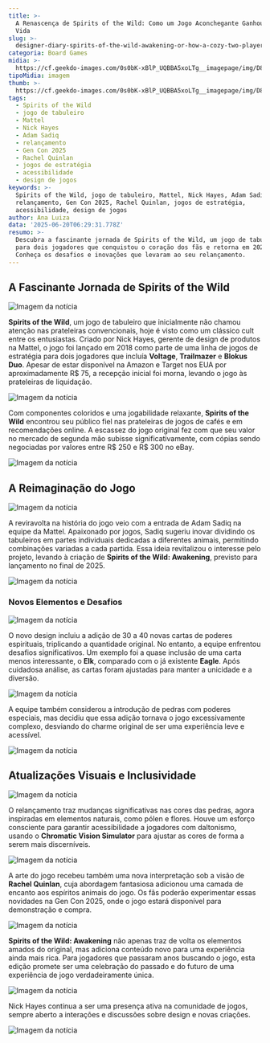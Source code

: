 ```yaml
---
title: >-
  A Renascença de Spirits of the Wild: Como um Jogo Aconchegante Ganhou Nova
  Vida
slug: >-
  designer-diary-spirits-of-the-wild-awakening-or-how-a-cozy-two-player-game-got-a-second-chance
categoria: Board Games
midia: >-
  https://cf.geekdo-images.com/0s0bK-xBlP_UQBBA5xoLTg__imagepage/img/D81oWM7MntIS5nqqS-KMC35wK2A=/fit-in/900x600/filters:no_upscale():strip_icc()/pic8917073.png
tipoMidia: imagem
thumb: >-
  https://cf.geekdo-images.com/0s0bK-xBlP_UQBBA5xoLTg__imagepage/img/D81oWM7MntIS5nqqS-KMC35wK2A=/fit-in/900x600/filters:no_upscale():strip_icc()/pic8917073.png
tags:
  - Spirits of the Wild
  - jogo de tabuleiro
  - Mattel
  - Nick Hayes
  - Adam Sadiq
  - relançamento
  - Gen Con 2025
  - Rachel Quinlan
  - jogos de estratégia
  - acessibilidade
  - design de jogos
keywords: >-
  Spirits of the Wild, jogo de tabuleiro, Mattel, Nick Hayes, Adam Sadiq,
  relançamento, Gen Con 2025, Rachel Quinlan, jogos de estratégia,
  acessibilidade, design de jogos
author: Ana Luiza
data: '2025-06-20T06:29:31.778Z'
resumo: >-
  Descubra a fascinante jornada de Spirits of the Wild, um jogo de tabuleiro
  para dois jogadores que conquistou o coração dos fãs e retorna em 2025.
  Conheça os desafios e inovações que levaram ao seu relançamento.
---
```


## A Fascinante Jornada de Spirits of the Wild

![Imagem da notícia](https://cf.geekdo-images.com/SZ95L70Rhs_9MDCzmazkTg__imagepage/img/0Xs42BUGnB83RNR0lT-7RXj5A-Q=/fit-in/900x600/filters:no_upscale():strip_icc()/pic4226886.jpg)

**Spirits of the Wild**, um jogo de tabuleiro que inicialmente não chamou atenção nas prateleiras convencionais, hoje é visto como um clássico cult entre os entusiastas. Criado por Nick Hayes, gerente de design de produtos na Mattel, o jogo foi lançado em 2018 como parte de uma linha de jogos de estratégia para dois jogadores que incluía **Voltage**, **Trailmazer** e **Blokus Duo**. Apesar de estar disponível na Amazon e Target nos EUA por aproximadamente R$ 75, a recepção inicial foi morna, levando o jogo às prateleiras de liquidação.

![Imagem da notícia](https://cf.geekdo-images.com/Bajxo3YxPd2dXXpufNIQ2w__imagepage/img/jKvP2ZBLgdb210GbBwbJfUisvH8=/fit-in/900x600/filters:no_upscale():strip_icc()/pic8667156.jpg)

Com componentes coloridos e uma jogabilidade relaxante, **Spirits of the Wild** encontrou seu público fiel nas prateleiras de jogos de cafés e em recomendações online. A escassez do jogo original fez com que seu valor no mercado de segunda mão subisse significativamente, com cópias sendo negociadas por valores entre R$ 250 e R$ 300 no eBay.

![Imagem da notícia](https://cf.geekdo-images.com/97lCjrBj6L7wNNMHK5LhbQ__imagepage/img/1NBe5J_r6iQJZ7nHonNRc1M6vlM=/fit-in/900x600/filters:no_upscale():strip_icc()/pic4222808.jpg)

## A Reimaginação do Jogo

![Imagem da notícia](https://cf.geekdo-images.com/6PNvFwnH1csG1nqgZL798A__imagepage/img/7JYp5tTgSMLCUsvehF8TQikzY90=/fit-in/900x600/filters:no_upscale():strip_icc()/pic8916327.png)

A reviravolta na história do jogo veio com a entrada de Adam Sadiq na equipe da Mattel. Apaixonado por jogos, Sadiq sugeriu inovar dividindo os tabuleiros em partes individuais dedicadas a diferentes animais, permitindo combinações variadas a cada partida. Essa ideia revitalizou o interesse pelo projeto, levando à criação de **Spirits of the Wild: Awakening**, previsto para lançamento no final de 2025.

![Imagem da notícia](https://cf.geekdo-images.com/3x2kFEjL0qygSNU2w9T0qQ__imagepage/img/Oms2GqDDyAKRpXMjh53TtJzAS1k=/fit-in/900x600/filters:no_upscale():strip_icc()/pic5521767.jpg)

### Novos Elementos e Desafios

![Imagem da notícia](https://cf.geekdo-images.com/Z_ItM3LX7HbzJplWy-eJQg__imagepage/img/HlIB3Ij3rjSv4aRkqCcCEnYvl5Y=/fit-in/900x600/filters:no_upscale():strip_icc()/pic8916341.png)

O novo design incluiu a adição de 30 a 40 novas cartas de poderes espirituais, triplicando a quantidade original. No entanto, a equipe enfrentou desafios significativos. Um exemplo foi a quase inclusão de uma carta menos interessante, o **Elk**, comparado com o já existente **Eagle**. Após cuidadosa análise, as cartas foram ajustadas para manter a unicidade e a diversão.

![Imagem da notícia](https://cf.geekdo-images.com/jo2MHvamPaid3ktTuDLmRA__imagepage/img/OEmaaQmGU4FcFd2UkjhVQ20UxM4=/fit-in/900x600/filters:no_upscale():strip_icc()/pic8916338.jpg)

A equipe também considerou a introdução de pedras com poderes especiais, mas decidiu que essa adição tornava o jogo excessivamente complexo, desviando do charme original de ser uma experiência leve e acessível.

![Imagem da notícia](https://cf.geekdo-images.com/kGnFArizuTozJ7f4SBBRXQ__imagepage/img/WzCg9ClHBPBZfPvbBqv3MhF_j_s=/fit-in/900x600/filters:no_upscale():strip_icc()/pic8916326.jpg)

## Atualizações Visuais e Inclusividade

![Imagem da notícia](https://cf.geekdo-images.com/9ikYKQMtuUUOC1cRH1K1TA__imagepage/img/QMLSVHP8BbbWcd1Y_d8mTkrSIXU=/fit-in/900x600/filters:no_upscale():strip_icc()/pic8916330.jpg)

O relançamento traz mudanças significativas nas cores das pedras, agora inspiradas em elementos naturais, como pólen e flores. Houve um esforço consciente para garantir acessibilidade a jogadores com daltonismo, usando o **Chromatic Vision Simulator** para ajustar as cores de forma a serem mais discerníveis.

![Imagem da notícia](https://cf.geekdo-images.com/F8dRlFvX94W4iHecit7qBQ__imagepage/img/bbQg7bqaBkk8bx5Q_usjcjv42DI=/fit-in/900x600/filters:no_upscale():strip_icc()/pic8916332.png)

A arte do jogo recebeu também uma nova interpretação sob a visão de **Rachel Quinlan**, cuja abordagem fantasiosa adicionou uma camada de encanto aos espíritos animais do jogo. Os fãs poderão experimentar essas novidades na Gen Con 2025, onde o jogo estará disponível para demonstração e compra.

![Imagem da notícia](https://cf.geekdo-images.com/69YQRtXXqkT5zd7drYGTXQ__imagepage/img/VjnFnM1cQr7C-hkvrQv5hAHXeWY=/fit-in/900x600/filters:no_upscale():strip_icc()/pic8916334.jpg)

**Spirits of the Wild: Awakening** não apenas traz de volta os elementos amados do original, mas adiciona conteúdo novo para uma experiência ainda mais rica. Para jogadores que passaram anos buscando o jogo, esta edição promete ser uma celebração do passado e do futuro de uma experiência de jogo verdadeiramente única.

![Imagem da notícia](https://cf.geekdo-images.com/zH8KdQRX2yECRLaGJ1MC3Q__imagepage/img/vyU7z2Chkev1vfbtbhYNL_PFGZw=/fit-in/900x600/filters:no_upscale():strip_icc()/pic8916336.png)

Nick Hayes continua a ser uma presença ativa na comunidade de jogos, sempre aberto a interações e discussões sobre design e novas criações.

![Imagem da notícia](https://cf.geekdo-images.com/wIOLSQFY55XeOXFeeFINJw__imagepage/img/uEeZpKR1Xrx8a67tXWH6GMCuF_o=/fit-in/900x600/filters:no_upscale():strip_icc()/pic8916335.jpg)

